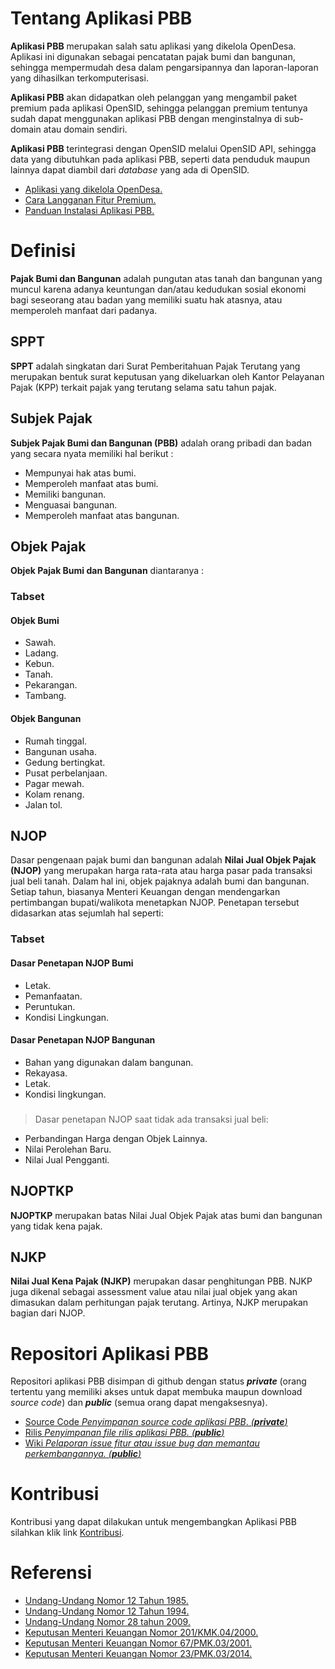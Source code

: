 # Tentang Aplikasi PBB

**Aplikasi PBB** merupakan salah satu aplikasi yang dikelola OpenDesa. Aplikasi ini digunakan sebagai pencatatan pajak bumi dan bangunan, sehingga mempermudah desa dalam pengarsipannya dan laporan-laporan yang dihasilkan terkomputerisasi.

**Aplikasi PBB** akan didapatkan oleh pelanggan yang mengambil paket premium pada aplikasi OpenSID, sehingga pelanggan premium tentunya sudah dapat menggunakan aplikasi PBB dengan menginstalnya di sub-domain atau domain sendiri.

**Aplikasi PBB** terintegrasi dengan OpenSID melalui OpenSID API, sehingga data yang dibutuhkan pada aplikasi PBB, seperti data penduduk maupun lainnya dapat diambil dari _database_ yang ada di OpenSID.

-   [Aplikasi yang dikelola OpenDesa.](https://panduan.opendesa.id/id/home#aplikasi-yang-dikelola-opendesa)
-   [Cara Langganan Fitur Premium.](https://opendesa.id/mengonlinekan-opensid/)
-   [Panduan Instalasi Aplikasi PBB.](https://panduan.opendesa.id/id/pbb/instalasi)

# Definisi

**Pajak Bumi dan Bangunan** adalah pungutan atas tanah dan bangunan yang muncul karena adanya keuntungan dan/atau kedudukan sosial ekonomi bagi seseorang atau badan yang memiliki suatu hak atasnya, atau memperoleh manfaat dari padanya.

## SPPT

**SPPT** adalah singkatan dari Surat Pemberitahuan Pajak Terutang yang merupakan bentuk surat keputusan yang dikeluarkan oleh Kantor Pelayanan Pajak (KPP) terkait pajak yang terutang selama satu tahun pajak.

## Subjek Pajak

**Subjek Pajak Bumi dan Bangunan (PBB)** adalah orang pribadi dan badan yang secara nyata memiliki hal berikut :

-   Mempunyai hak atas bumi.
-   Memperoleh manfaat atas bumi.
-   Memiliki bangunan.
-   Menguasai bangunan.
-   Memperoleh manfaat atas bangunan.

## Objek Pajak

**Objek Pajak Bumi dan Bangunan** diantaranya :

### Tabset

#### Objek Bumi

-   Sawah.
-   Ladang.
-   Kebun.
-   Tanah.
-   Pekarangan.
-   Tambang.

#### Objek Bangunan

-   Rumah tinggal.
-   Bangunan usaha.
-   Gedung bertingkat.
-   Pusat perbelanjaan.
-   Pagar mewah.
-   Kolam renang.
-   Jalan tol.

## NJOP

Dasar pengenaan pajak bumi dan bangunan adalah **Nilai Jual Objek Pajak (NJOP)** yang merupakan harga rata-rata atau harga pasar pada transaksi jual beli tanah. Dalam hal ini, objek pajaknya adalah bumi dan bangunan. Setiap tahun, biasanya Menteri Keuangan dengan mendengarkan pertimbangan bupati/walikota menetapkan NJOP. Penetapan tersebut didasarkan atas sejumlah hal seperti:

### Tabset

#### Dasar Penetapan NJOP Bumi

-   Letak.
-   Pemanfaatan.
-   Peruntukan.
-   Kondisi Lingkungan.

#### Dasar Penetapan NJOP Bangunan

-   Bahan yang digunakan dalam bangunan.
-   Rekayasa.
-   Letak.
-   Kondisi lingkungan.

###

> Dasar penetapan NJOP saat tidak ada transaksi jual beli:

-   Perbandingan Harga dengan Objek Lainnya.
-   Nilai Perolehan Baru.
-   Nilai Jual Pengganti.

## NJOPTKP

**NJOPTKP** merupakan batas Nilai Jual Objek Pajak atas bumi dan bangunan yang tidak kena pajak.

## NJKP

**Nilai Jual Kena Pajak (NJKP)** merupakan dasar penghitungan PBB. NJKP juga dikenal sebagai assessment value atau nilai jual objek yang akan dimasukan dalam perhitungan pajak terutang. Artinya, NJKP merupakan bagian dari NJOP.

# Repositori Aplikasi PBB

Repositori aplikasi PBB disimpan di github dengan status **_private_** (orang tertentu yang memiliki akses untuk dapat membuka maupun download _source code_) dan **_public_** (semua orang dapat mengaksesnya).

-   [ Source Code *Penyimpanan *source code* aplikasi PBB*. _(***private***)_](https://github.com/OpenSID/pbb_desa)
-   [ Rilis *Penyimpanan *file* rilis aplikasi PBB.* _(***public***)_]()
-   [ Wiki *Pelaporan *issue fitur* atau *issue bug* dan memantau perkembangannya.* _(***public***)_](https://github.com/OpenSID/wiki-pbb/issues)

# Kontribusi

Kontribusi yang dapat dilakukan untuk mengembangkan Aplikasi PBB silahkan klik link [Kontribusi](/home#kontribusi).

# Referensi

-   [Undang-Undang Nomor 12 Tahun 1985.](https://jdih.kemenkeu.go.id/fullText/1985/12TAHUN1985UU.pdf)
-   [Undang-Undang Nomor 12 Tahun 1994.](https://pajak.go.id/sites/default/files/2019-07/uu%2012%201994.pdf)
-   [Undang-Undang Nomor 28 tahun 2009.](https://djpk.kemenkeu.go.id/attach/post-no-28-tahun-2009-tentang-pajak-daerah-dan-retribusi-daerah/UU-427-973-UU_28_Tahun_2009_Ttg_PDRD.pdf)
-   [Keputusan Menteri Keuangan Nomor 201/KMK.04/2000.](https://www.pajakku.com/tax-guide/3718/KEP_MENKEU/201/KMK.04/2000)
-   [Keputusan Menteri Keuangan Nomor 67/PMK.03/2001.](https://peraturan.bpk.go.id/Home/Details/147857/pmk-no-67pmk032011)
-   [Keputusan Menteri Keuangan Nomor 23/PMK.03/2014.](https://peraturan.bpk.go.id/Home/Details/147855/pmk-no-23pmk032014)
